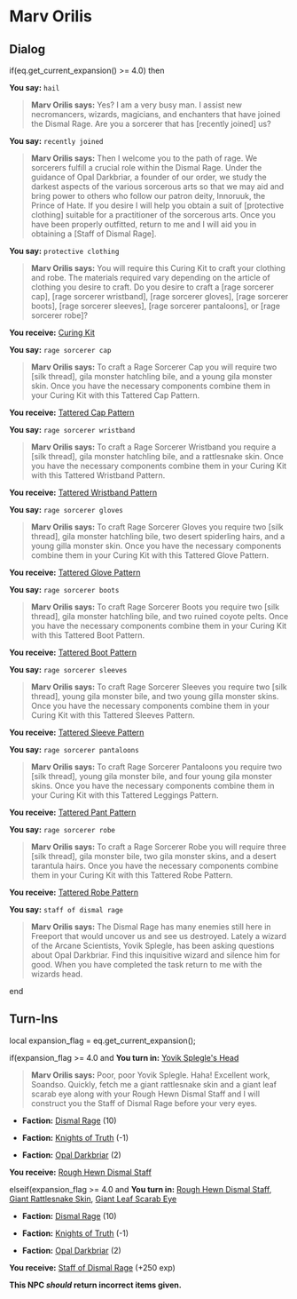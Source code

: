 # Marv Orilis
## Dialog

if(eq.get_current_expansion() >= 4.0) then


**You say:** `hail`




>**Marv Orilis says:** Yes? I am a very busy man. I assist new necromancers, wizards, magicians, and enchanters that have joined the Dismal Rage. Are you a sorcerer that has [recently joined] us? 


**You say:** `recently joined`




>**Marv Orilis says:** Then I welcome you to the path of rage. We sorcerers fulfill a crucial role within the Dismal Rage. Under the guidance of Opal Darkbriar, a founder of our order, we study the darkest aspects of the various sorcerous arts so that we may aid and bring power to others who follow our patron deity, Innoruuk, the Prince of Hate. If you desire I will help you obtain a suit of [protective clothing] suitable for a practitioner of the sorcerous arts. Once you have been properly outfitted, return to me and I will aid you in obtaining a [Staff of Dismal Rage].


**You say:** `protective clothing`




>**Marv Orilis says:** You will require this Curing Kit to craft your clothing and robe. The materials required vary depending on the article of clothing you desire to craft. Do you desire to craft a [rage sorcerer cap], [rage sorcerer wristband], [rage sorcerer gloves], [rage sorcerer boots], [rage sorcerer sleeves], [rage sorcerer pantaloons], or [rage sorcerer robe]?



**You receive:**  [Curing Kit](/item/17125)


**You say:** `rage sorcerer cap`




>**Marv Orilis says:** To craft a Rage Sorcerer Cap you will require two [silk thread], gila monster hatchling bile, and a young gila monster skin. Once you have the necessary components combine them in your Curing Kit with this Tattered Cap Pattern.



**You receive:**  [Tattered Cap Pattern](/item/19555)


**You say:** `rage sorcerer wristband`




>**Marv Orilis says:** To craft a Rage Sorcerer Wristband you require a [silk thread], gila monster hatchling bile, and a rattlesnake skin. Once you have the necessary components combine them in your Curing Kit with this Tattered Wristband Pattern.



**You receive:**  [Tattered Wristband Pattern](/item/19558)


**You say:** `rage sorcerer gloves`




>**Marv Orilis says:** To craft Rage Sorcerer Gloves you require two [silk thread], gila monster hatchling bile, two desert spiderling hairs, and a young gilla monster skin. Once you have the necessary components combine them in your Curing Kit with this Tattered Glove Pattern.



**You receive:**  [Tattered Glove Pattern](/item/19559)


**You say:** `rage sorcerer boots`




>**Marv Orilis says:** To craft Rage Sorcerer Boots you require two [silk thread], gila monster hatchling bile, and two ruined coyote pelts. Once you have the necessary components combine them in your Curing Kit with this Tattered Boot Pattern.



**You receive:**  [Tattered Boot Pattern](/item/19561)


**You say:** `rage sorcerer sleeves`




>**Marv Orilis says:** To craft Rage Sorcerer Sleeves you require two [silk thread], young gila monster bile, and two young gilla monster skins. Once you have the necessary components combine them in your Curing Kit with this Tattered Sleeves Pattern.



**You receive:**  [Tattered Sleeve Pattern](/item/19557)


**You say:** `rage sorcerer pantaloons`




>**Marv Orilis says:** To craft Rage Sorcerer Pantaloons you require two [silk thread], young gila monster bile, and four young gila monster skins. Once you have the necessary components combine them in your Curing Kit with this Tattered Leggings Pattern.



**You receive:**  [Tattered Pant Pattern](/item/19560)


**You say:** `rage sorcerer robe`




>**Marv Orilis says:** To craft a Rage Sorcerer Robe you will require three [silk thread], gila monster bile, two gila monster skins, and a desert tarantula hairs. Once you have the necessary components combine them in your Curing Kit with this Tattered Robe Pattern.



**You receive:**  [Tattered Robe Pattern](/item/11395)


**You say:** `staff of dismal rage`




>**Marv Orilis says:** The Dismal Rage has many enemies still here in Freeport that would uncover us and see us destroyed. Lately a wizard of the Arcane Scientists, Yovik Splegle, has been asking questions about Opal Darkbriar. Find this inquisitive wizard and silence him for good. When you have completed the task return to me with the wizards head.

end

## Turn-Ins



local expansion_flag = eq.get_current_expansion();



if(expansion_flag >= 4.0 and  **You turn in:** [Yovik Splegle's Head](/item/19935)


>**Marv Orilis says:** Poor, poor Yovik Splegle. Haha! Excellent work, Soandso. Quickly, fetch me a giant rattlesnake skin and a giant leaf scarab eye along with your Rough Hewn Dismal Staff and I will construct you the Staff of Dismal Rage before your very eyes.


* __Faction:__ [Dismal Rage](/faction/271) (10)


* __Faction:__ [Knights of Truth](/faction/281) (-1)


* __Faction:__ [Opal Darkbriar](/faction/296) (2)


 **You receive:**  [Rough Hewn Dismal Staff](/item/19924) 

elseif(expansion_flag >= 4.0 and  **You turn in:** [Rough Hewn Dismal Staff](/item/19924), [Giant Rattlesnake Skin](/item/19852), [Giant Leaf Scarab Eye](/item/19936)


* __Faction:__ [Dismal Rage](/faction/271) (10)


* __Faction:__ [Knights of Truth](/faction/281) (-1)


* __Faction:__ [Opal Darkbriar](/faction/296) (2)


 **You receive:**  [Staff of Dismal Rage](/item/19941) (+250 exp)

**This NPC *should* return incorrect items given.**
